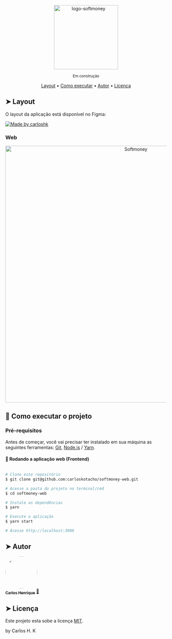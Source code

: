 
<p align="center">
  <img width="200" alt="logo-softmoney" src="https://user-images.githubusercontent.com/22691244/91348175-cc410280-e7b9-11ea-93ff-f914b6cc5680.png">
</p>

<p align="center">
  <sub>Em construção<sub>
</p>

<p align="center">
 <a href="#-layout">Layout</a> • 
 <a href="#-como-executar-o-projeto">Como executar</a> • 
 <a href="#-autor">Autor</a> • 
 <a href="#user-content--licença">Licença</a>
</p>

## ➤ Layout

O layout da aplicação está disponível no Figma:

<a href="#">
  <img alt="Made by carloshk" src="https://img.shields.io/badge/Acessar%20Layout%20-Figma-%2304D361">
</a>

### Web

<p align="center" style="display: flex; align-items: flex-start; justify-content: center;">
  <img alt="Softmoney" title="Login" src="https://user-images.githubusercontent.com/22691244/91343226-94828c80-e7b2-11ea-90b5-d516ac930de3.png" width="800px">
</p>

## 🚀 Como executar o projeto

### Pré-requisitos

Antes de começar, você vai precisar ter instalado em sua máquina as seguintes ferramentas:
[Git](https://git-scm.com), [Node.js](https://nodejs.org/en/) / [Yarn](https://yarnpkg.com/getting-started/install).

#### 🧭 Rodando a aplicação web (Frontend)

```bash

# Clone este repositório
$ git clone git@github.com:carloskotacho/softmoney-web.git

# Acesse a pasta do projeto no terminal/cmd
$ cd softmoney-web

# Instale as dependências
$ yarn

# Execute a aplicação
$ yarn start

# Acesse http://localhost:3000
```

## ➤ Autor

<a href="https://blog.rocketseat.com.br/author/thiago/">
 <img style="border-radius: 50%;" src="https://user-images.githubusercontent.com/22691244/91346419-31dfbf80-e7b7-11ea-816b-975cbe6df7b1.png" width="100px;" alt=""/>
 <br />
 <sub><b>Carlos Henrique</b></sub></a> <a href="#" title="Carlos">🚀</a>
 <br />

## ➤ Licença

Este projeto esta sobe a licença [MIT](./LICENSE).

by Carlos H. K
